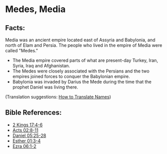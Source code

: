 # Medes, Media #

## Facts: ##

Media was an ancient empire located east of Assyria and Babylonia, and north of Elam and Persia. The people who lived in the empire of Media were called "Medes."

* The Media empire covered parts of what are present-day Turkey, Iran, Syria, Iraq and Afghanistan.
* The Medes were closely associated with the Persians and the two empires joined forces to conquer the Babylonian empire.
* Babylonia was invaded by Darius the Mede during the time that the prophet Daniel was living there.

(Translation suggestions: [How to Translate Names](en/ta-vol1/translate/man/translate-names))



## Bible References: ##

* [2 Kings 17:4-6](en/tn/2ki/help/17/04)
* [Acts 02:8-11](en/tn/act/help/02/08)
* [Daniel 05:25-28](en/tn/dan/help/05/25)
* [Esther 01:3-4](en/tn/est/help/01/03)
* [Ezra 06:1-2](en/tn/ezr/help/06/01)